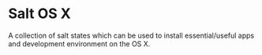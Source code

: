 # Salt OS X

A collection of salt states which can be used to install essential/useful apps and development environment on the OS X.